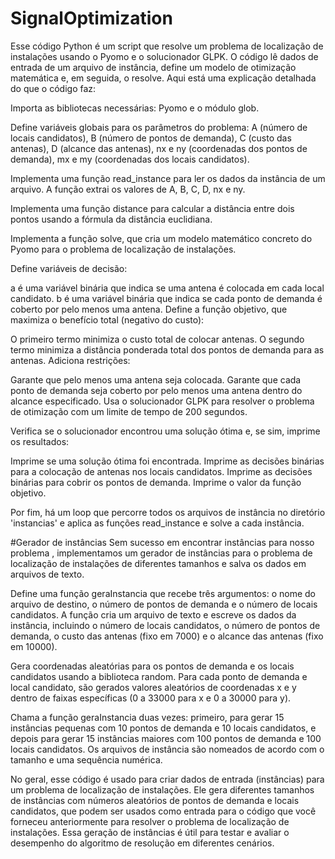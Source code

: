 # SignalOptimization
Esse código Python é um script que resolve um problema de localização de instalações usando o Pyomo e o solucionador GLPK. O código lê dados de entrada de um arquivo de instância, define um modelo de otimização matemática e, em seguida, o resolve. Aqui está uma explicação detalhada do que o código faz:

Importa as bibliotecas necessárias: Pyomo e o módulo glob.

Define variáveis globais para os parâmetros do problema: A (número de locais candidatos), B (número de pontos de demanda), C (custo das antenas), D (alcance das antenas), nx e ny (coordenadas dos pontos de demanda), mx e my (coordenadas dos locais candidatos).

Implementa uma função read_instance para ler os dados da instância de um arquivo. A função extrai os valores de A, B, C, D, nx e ny.

Implementa uma função distance para calcular a distância entre dois pontos usando a fórmula da distância euclidiana.

Implementa a função solve, que cria um modelo matemático concreto do Pyomo para o problema de localização de instalações.

Define variáveis de decisão:

a é uma variável binária que indica se uma antena é colocada em cada local candidato.
b é uma variável binária que indica se cada ponto de demanda é coberto por pelo menos uma antena.
Define a função objetivo, que maximiza o benefício total (negativo do custo):

O primeiro termo minimiza o custo total de colocar antenas.
O segundo termo minimiza a distância ponderada total dos pontos de demanda para as antenas.
Adiciona restrições:

Garante que pelo menos uma antena seja colocada.
Garante que cada ponto de demanda seja coberto por pelo menos uma antena dentro do alcance especificado.
Usa o solucionador GLPK para resolver o problema de otimização com um limite de tempo de 200 segundos.

Verifica se o solucionador encontrou uma solução ótima e, se sim, imprime os resultados:

Imprime se uma solução ótima foi encontrada.
Imprime as decisões binárias para a colocação de antenas nos locais candidatos.
Imprime as decisões binárias para cobrir os pontos de demanda.
Imprime o valor da função objetivo.

Por fim, há um loop que percorre todos os arquivos de instância no diretório 'instancias' e aplica as funções read_instance e solve a cada instância.


#Gerador de instâncias
Sem sucesso em encontrar instâncias para nosso problema , implementamos um gerador de instâncias para o problema de localização de instalações de diferentes tamanhos e salva os dados em arquivos de texto.

Define uma função geraInstancia que recebe três argumentos: o nome do arquivo de destino, o número de pontos de demanda e o número de locais candidatos. A função cria um arquivo de texto e escreve os dados da instância, incluindo o número de locais candidatos, o número de pontos de demanda, o custo das antenas (fixo em 7000) e o alcance das antenas (fixo em 10000).

Gera coordenadas aleatórias para os pontos de demanda e os locais candidatos usando a biblioteca random. Para cada ponto de demanda e local candidato, são gerados valores aleatórios de coordenadas x e y dentro de faixas específicas (0 a 33000 para x e 0 a 30000 para y).

Chama a função geraInstancia duas vezes: primeiro, para gerar 15 instâncias pequenas com 10 pontos de demanda e 10 locais candidatos, e depois para gerar 15 instâncias maiores com 100 pontos de demanda e 100 locais candidatos. Os arquivos de instância são nomeados de acordo com o tamanho e uma sequência numérica.

No geral, esse código é usado para criar dados de entrada (instâncias) para um problema de localização de instalações. Ele gera diferentes tamanhos de instâncias com números aleatórios de pontos de demanda e locais candidatos, que podem ser usados como entrada para o código que você forneceu anteriormente para resolver o problema de localização de instalações. Essa geração de instâncias é útil para testar e avaliar o desempenho do algoritmo de resolução em diferentes cenários.
